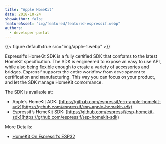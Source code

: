```yaml
---
title: "Apple HomeKit"
date: 2018-10-24
showAuthor: false
featureAsset: "img/featured/featured-espressif.webp"
authors:
  - developer-portal
---
```

{{< figure
    default=true
    src="img/apple-1.webp"
    >}}

Espressif’s HomeKit SDK is a fully certified SDK that conforms to the latest HomeKit specification. The SDK is engineered to expose an easy to use API, while also being flexible enough to create a variety of accessories and bridges. Espressif supports the entire workflow from development to certification and manufacturing. This way you can focus on your product, and let the SDK manage HomeKit conformance.

The SDK is available at:

- Apple’s HomeKit ADK: [https://github.com/espressif/esp-apple-homekit-adk](https://github.com/espressif/esp-apple-homekit-adk)
- Espressif’s HomeKit SDK: [https://github.com/espressif/esp-homekit-sdk](https://github.com/espressif/esp-homekit-sdk)

More Details:

- [HomeKit On Espressif’s ESP32](/blog/homekit-on-espressifs-esp32)
